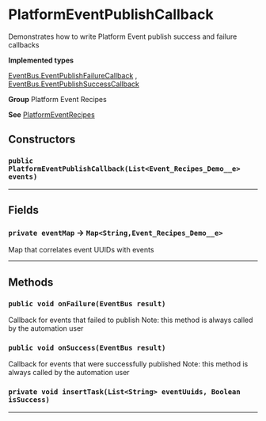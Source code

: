 # PlatformEventPublishCallback

Demonstrates how to write Platform Event publish success and failure callbacks


**Implemented types**

[EventBus.EventPublishFailureCallback](EventBus.EventPublishFailureCallback)
, 
[EventBus.EventPublishSuccessCallback](EventBus.EventPublishSuccessCallback)


**Group** Platform Event Recipes


**See** [PlatformEventRecipes](https://github.com/trailheadapps/apex-recipes/wiki/PlatformEventRecipes)

## Constructors
### `public PlatformEventPublishCallback(List<Event_Recipes_Demo__e> events)`
---
## Fields

### `private eventMap` → `Map<String,Event_Recipes_Demo__e>`


Map that correlates event UUIDs with events

---
## Methods
### `public void onFailure(EventBus result)`

Callback for events that failed to publish Note: this method is always called by the automation user

### `public void onSuccess(EventBus result)`

Callback for events that were successfully published Note: this method is always called by the automation user

### `private void insertTask(List<String> eventUuids, Boolean isSuccess)`
---
